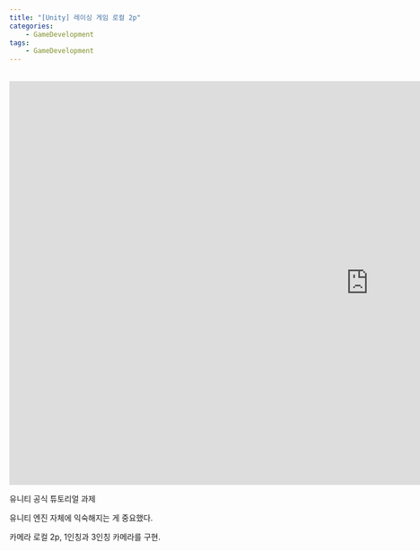 ```yaml
---
title: "[Unity] 레이싱 게임 로컬 2p"
categories:
    - GameDevelopment
tags:
    - GameDevelopment
---
```


<br>
<iframe width="1280" height="720" src="https://www.youtube.com/embed/2u3S2swOBi8" title="YouTube video player" frameborder="0" allow="accelerometer; autoplay; clipboard-write; encrypted-media; gyroscope; picture-in-picture" allowfullscreen></iframe>

<br>


유니티 공식 튜토리얼 과제

유니티 엔진 자체에 익숙해지는 게 중요했다.

카메라 로컬 2p, 1인칭과 3인칭 카메라를 구현.